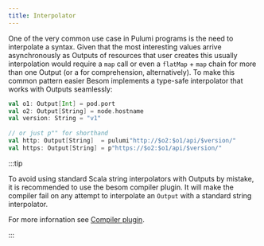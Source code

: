 ```yaml
---
title: Interpolator
---
```


One of the very common use case in Pulumi programs is the need to interpolate a syntax. Given that the most interesting values arrive asynchronously as Outputs of resources that user creates this usually interpolation would require a `map` call or even a `flatMap` + `map` chain for more than one Output (or a for comprehension, alternatively). To make this common pattern easier Besom implements a type-safe interpolator that works with Outputs seamlessly:

```scala
val o1: Output[Int] = pod.port
val o2: Output[String] = node.hostname
val version: String = "v1"
​
// or just p"" for shorthand
val http: Output[String]  = pulumi"http://$o2:$o1/api/$version/" 
val https: Output[String] = p"https://$o2:$o1/api/$version/"
```

:::tip

To avoid using standard Scala string interpolators with Outputs by mistake, it is recommended to use the besom compiler plugin. It will make the compiler fail on any attempt to interpolate an `Output` with a standard string interpolator.

For more infornation see [Compiler plugin](compiler_plugin.md).

:::

